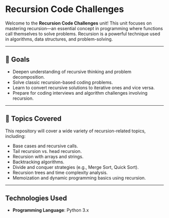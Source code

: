 # Recursion Code Challenges

Welcome to the **Recursion Code Challenges** unit! This unit focuses on mastering recursion—an essential concept in programming where functions call themselves to solve problems. Recursion is a powerful technique used in algorithms, data structures, and problem-solving.

---

## 🚀 Goals

- Deepen understanding of recursive thinking and problem decomposition.
- Solve classic recursion-based coding problems.
- Learn to convert recursive solutions to iterative ones and vice versa.
- Prepare for coding interviews and algorithm challenges involving recursion.

---

## 🧩 Topics Covered

This repository will cover a wide variety of recursion-related topics, including:

- Base cases and recursive calls.
- Tail recursion vs. head recursion.
- Recursion with arrays and strings.
- Backtracking algorithms.
- Divide and conquer strategies (e.g., Merge Sort, Quick Sort).
- Recursion trees and time complexity analysis.
- Memoization and dynamic programming basics using recursion.

---

## Technologies Used

- **Programming Language**: Python 3.x
